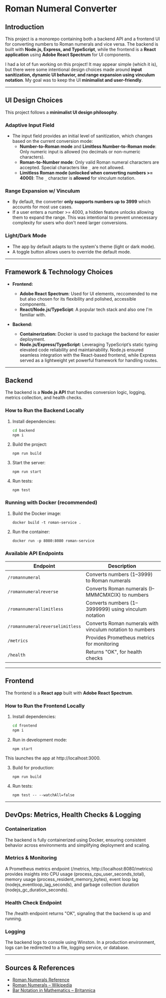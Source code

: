 # Roman Numeral Converter

## Introduction

This project is a monorepo containing both a backend API and a frontend UI for converting numbers to Roman numerals and vice versa. The backend is built with **Node.js, Express, and TypeScript**, while the frontend is a **React application** using **Adobe React Spectrum** for UI components.

I had a lot of fun working on this project! It may appear simple (which it is), but there were some intentional design choices made around **input sanitization, dynamic UI behavior, and range expansion using vinculum notation**. My goal was to keep the UI **minimalist and user-friendly**.

---

## UI Design Choices

This project follows a **minimalist UI design philosophy**.

### **Adaptive Input Field**
- The input field provides an initial level of sanitization, which changes based on the current conversion mode:
  - **Number-to-Roman mode** and **Limitless Number-to-Roman mode**: Only numeric input is allowed (no decimals or non-numeric characters).
  - **Roman-to-Number mode**: Only valid Roman numeral characters are accepted. Special characters like `_` are not allowed.
  - **Limitless Roman mode (unlocked when converting numbers >= 4000)**: The `_` character is **allowed** for vinculum notation.

### **Range Expansion w/ Vinculum**
- By default, the converter **only supports numbers up to 3999** which accounts for most use cases.
- If a user enters a number >= 4000, a hidden feature unlocks allowing them to expand the range. This was intentional to prevent unnecessary complexity for users who don't need larger conversions.

### **Light/Dark Mode**
- The app by default adapts to the system's theme (light or dark mode).
- A toggle button allows users to override the default mode.

---

## Framework & Technology Choices

- **Frontend:**
    - **Adobe React Spectrum**: Used for UI elements, reccomended to me but also chosen for its flexibility and polished, accessible components.
    - **React/Node.js/TypeScipt**: A popular tech stack and also one I'm familiar with.

- **Backend:**
    - **Containerization:** Docker is used to package the backend for easier deployment.
    - **Node.js/Express/TypeScript**: Leveraging TypeScript’s static typing elevated code reliability and maintainability. Node.js ensured seamless integration with the React-based frontend, while Express served as a lightweight yet powerful framework for handling routes.

---

## Backend

The backend is a **Node.js API** that handles conversion logic, logging, metrics collection, and health checks.

### **How to Run the Backend Locally**
1. Install dependencies:
   ```sh
   cd backend
   npm i
   ```
2. Build the project:
    ```
    npm run build
    ```
3. Start the server:
     ```
    npm run start
    ```
4. Run tests:
    ```
    npm test
    ```

### **Running with Docker (recommended)**
1. Build the Docker image:
    ```
    docker build -t roman-service .
    ```

2. Run the container:
    ```
    docker run -p 8080:8080 roman-service
    ```

### **Available API Endpoints**

| Endpoint                          | Description                                               |
|-----------------------------------|-----------------------------------------------------------|
| `/romannumeral`                   | Converts numbers (1–3999) to Roman numerals              |
| `/romannumeralreverse`            | Converts Roman numerals (I–MMMCMXCIX) to numbers         |
| `/romannumerallimitless`          | Converts numbers (1–3999999) using vinculum notation     |
| `/romannumeralreverselimitless`   | Converts Roman numerals with vinculum notation to numbers|
| `/metrics`                        | Provides Prometheus metrics for monitoring               |
| `/health`                         | Returns "OK", for health checks                   |


---

## Frontend

The frontend is a **React app** built with **Adobe React Spectrum**.


### **How to Run the Frontend Locally**
1. Install dependencies:
   ```sh
   cd frontend
   npm i
   ```

2. Run in development mode:
    ```
    npm start
    ```
This launches the app at http://localhost:3000.

3. Build for production:
     ```
    npm run build
    ```

4. Run tests:
    ```
    npm test -- --watchAll=false
    ```

---
## DevOps: Metrics, Health Checks & Logging

### Containerization

The backend is fully containerized using Docker, ensuring consistent behavior across environments and simplifying deployment and scaling.

### Metrics & Monitoring

A Prometheus metrics endpoint (/metrics, http://localhost:8080/metrics) provides insights into CPU usage (process_cpu_user_seconds_total), memory usage (process_resident_memory_bytes), event loop lag (nodejs_eventloop_lag_seconds), and garbage collection duration (nodejs_gc_duration_seconds).

### Health Check Endpoint

The /health endpoint returns "OK", signaling that the backend is up and running.

### Logging

The backend logs to console using Winston. In a production environment, logs can be redirected to a file, logging service, or database.

---

## Sources & References

- [Roman Numerals Reference](https://www.romannumerals.org/)
- [Roman Numerals – Wikipedia](https://en.wikipedia.org/wiki/Roman_numerals)
- [Bar Notation in Mathematics – Britannica](https://www.britannica.com/science/bar-mathematics)